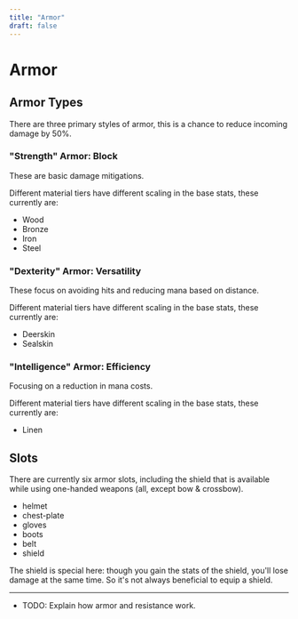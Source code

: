 ```yaml
---
title: "Armor"
draft: false
---
```

# Armor

## Armor Types

There are three primary styles of armor, this is a chance to reduce incoming damage by 50%.

### "Strength" Armor: Block

These are basic damage mitigations.

Different material tiers have different scaling in the base stats, these currently are:

* Wood
* Bronze
* Iron
* Steel

### "Dexterity" Armor: Versatility

These focus on avoiding hits and reducing mana based on distance.

Different material tiers have different scaling in the base stats, these currently are:

* Deerskin
* Sealskin

### "Intelligence" Armor: Efficiency

Focusing on a reduction in mana costs.

Different material tiers have different scaling in the base stats, these currently are:

* Linen

## Slots

There are currently six armor slots, including the shield that is available while using one-handed weapons (all, except bow & crossbow).

* helmet
* chest-plate
* gloves
* boots
* belt
* shield

The shield is special here: though you gain the stats of the shield, you'll lose damage at the same time. So it's not always beneficial to equip a shield.

---

* TODO: Explain how armor and resistance work.
